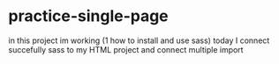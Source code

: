 # practice-single-page

in this project im working (1 how to install and use sass)
today I connect succefully sass to my HTML project and connect multiple import
